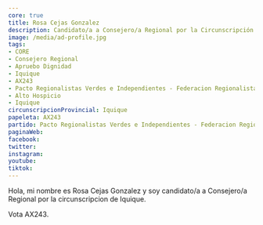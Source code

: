```yaml
---
core: true
title: Rosa Cejas Gonzalez
description: Candidato/a a Consejero/a Regional por la Circunscripción de Iquique
image: /media/ad-profile.jpg
tags:
- CORE
- Consejero Regional
- Apruebo Dignidad
- Iquique
- AX243
- Pacto Regionalistas Verdes e Independientes - Federacion Regionalista Verde Social - Luis Cortes Reyes
- Alto Hospicio
- Iquique
circunscripcionProvincial: Iquique
papeleta: AX243
partido: Pacto Regionalistas Verdes e Independientes - Federacion Regionalista Verde Social - Luis Cortes Reyes
paginaWeb:
facebook:
twitter:
instagram:
youtube:
tiktok:
---
```

Hola, mi nombre es Rosa Cejas Gonzalez y soy candidato/a a Consejero/a Regional por la circunscripcion de Iquique.

Vota AX243.